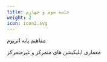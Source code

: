 ```yaml
---
title: جلسه سوم و چهارم
weight: 2
icon: icon2.svg
---
```


مفاهیم پایه اتریوم

معماری اپلیکیشن های متمرکز و غیرمتمرکز